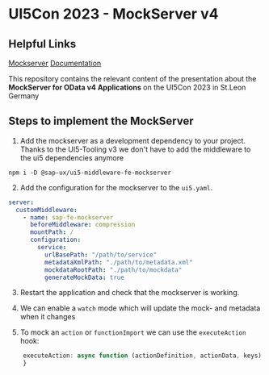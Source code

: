 # UI5Con 2023 - MockServer v4

## Helpful Links

[Mockserver](https://www.npmjs.com/package/@sap-ux/ui5-middleware-fe-mockserver)
[Documentation](https://github.com/SAP/open-ux-odata/tree/main/docs)

This repository contains the relevant content of the presentation about the **MockServer for OData v4 Applications** on the UI5Con 2023 in St.Leon Germany

## Steps to implement the MockServer

1. Add the mockserver as a development dependency to your project. Thanks to the UI5-Tooling v3 we don't have to add the middleware to the ui5 dependencies anymore

```shell
npm i -D @sap-ux/ui5-middleware-fe-mockserver
```

2. Add the configuration for the mockserver to the `ui5.yaml`.

``` yaml
server:
  customMiddleware:
    - name: sap-fe-mockserver
      beforeMiddleware: compression
      mountPath: /
      configuration:
        service:
          urlBasePath: "/path/to/service"
          metadataXmlPath: "./path/to/metadata.xml"
          mockdataRootPath: "./path/to/mockdata"
          generateMockData: true
```

3. Restart the application and check that the mockserver is working.

4. We can enable a `watch` mode which will update the mock- and metadata when it changes

4. To mock an `action` or `functionImport` we can use the `executeAction` hook:

```javascript
    executeAction: async function (actionDefinition, actionData, keys) {
    }
```